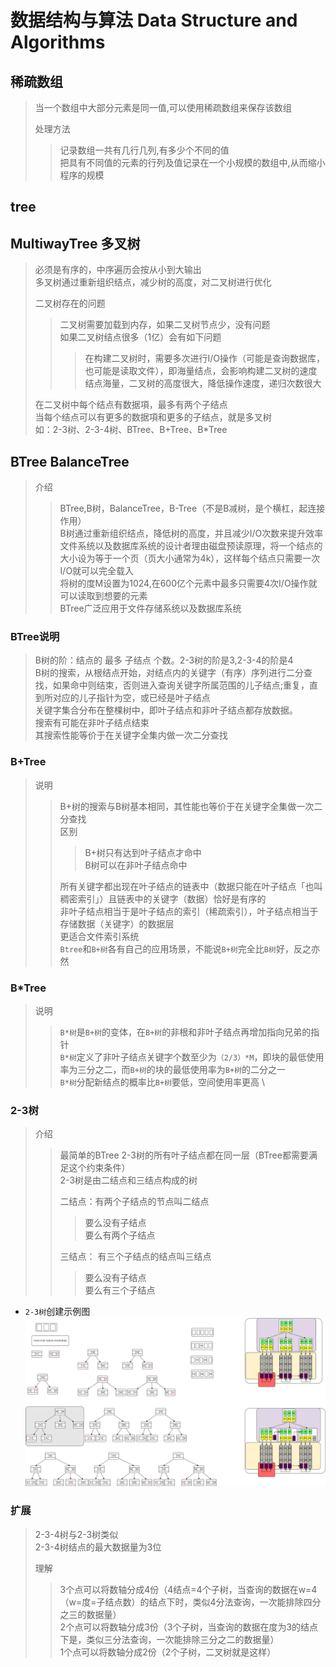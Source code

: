 # 数据结构与算法 Data Structure and Algorithms

## 稀疏数组

> 当一个数组中大部分元素是同一值,可以使用稀疏数组来保存该数组
> 
> 处理方法
> > 记录数组一共有几行几列,有多少个不同的值 \
> > 把具有不同值的元素的行列及值记录在一个小规模的数组中,从而缩小程序的规模


## tree

## MultiwayTree 多叉树

> 必须是有序的，中序遍历会按从小到大输出 \
> 多叉树通过重新组织结点，减少树的高度，对二叉树进行优化 
>
> 二叉树存在的问题 
> > 二叉树需要加载到内存，如果二叉树节点少，没有问题 \
> > 如果二叉树结点很多（1亿）会有如下问题
> > > 在构建二叉树时，需要多次进行I/O操作（可能是查询数据库，也可能是读取文件），即海量结点，会影响构建二叉树的速度 \
> > > 结点海量，二叉树的高度很大，降低操作速度，递归次数很大
> 
> 在二叉树中每个结点有数据項，最多有两个子结点 \
> 当每个结点可以有更多的数据項和更多的子结点，就是多叉树 \
> 如：2-3树、2-3-4树、BTree、B+Tree、B*Tree

## BTree BalanceTree

> 介绍
> > BTree,B树，BalanceTree，B-Tree（不是B减树，是个横杠，起连接作用）\
> > B树通过重新组织结点，降低树的高度，并且减少I/O次数来提升效率 \
> > 文件系统以及数据库系统的设计者理由磁盘预读原理，将一个结点的大小设为等于一个页（页大小通常为4k），这样每个结点只需要一次I/O就可以完全载入 \
> > 将树的度M设置为1024,在600亿个元素中最多只需要4次I/O操作就可以读取到想要的元素 \
> > BTree广泛应用于文件存储系统以及数据库系统

### BTree说明

> B树的阶：结点的 最多 子结点 个数。2-3树的阶是3,2-3-4的阶是4 \
> B树的搜索，从根结点开始，对结点内的关键字（有序）序列进行二分查找，如果命中则结束，否则进入查询关键字所属范围的儿子结点;重复，直到所对应的儿子指针为空，或已经是叶子结点 \
> 关键字集合分布在整棵树中，即叶子结点和非叶子结点都存放数据。 \
> 搜索有可能在非叶子结点结束 \
> 其搜索性能等价于在关键字全集内做一次二分查找 

### B+Tree

> 说明
> > B+树的搜索与B树基本相同，其性能也等价于在关键字全集做一次二分查找 \
> > 区别
> > > B+树只有达到叶子结点才命中 \
> > > B树可以在非叶子结点命中
> >
> > 所有关键字都出现在叶子结点的链表中（数据只能在叶子结点「也叫稠密索引」）且链表中的关键字（数据）恰好是有序的 \
> > 非叶子结点相当于是叶子结点的索引（稀疏索引），叶子结点相当于存储数据（关键字）的数据层 \
> > 更适合文件索引系统 \
> > `Btree`和`B+树`各有自己的应用场景，不能说`B+树`完全比`B树`好，反之亦然

### B*Tree

> 说明
> > `B*树`是`B+树`的变体，在`B+树`的非根和非叶子结点再增加指向兄弟的指针 \
> > `B*树`定义了非叶子结点关键字个数至少为`（2/3）*M`，即块的最低使用率为三分之二，而`B+树`的块的最低使用率为`B+树`的二分之一 \
> > `B*树`分配新结点的概率比`B+树`要低，空间使用率更高 \

### 2-3树


> 介绍
> > 最简单的BTree
> > 2-3树的所有叶子结点都在同一层（BTree都需要满足这个约束条件）\
> > 2-3树是由二结点和三结点构成的树 
> >
> > 二结点：有两个子结点的节点叫二结点 
> > > 要么没有子结点 \
> > > 要么有两个子结点
> >
> > 三结点： 有三个子结点的结点叫三结点
> > > 要么没有子结点 \
> > > 要么有三个子结点

- `2-3树`创建示例图
![image](src/main/resources/img/Create23Tree.svg)

### 扩展

> 2-3-4树与2-3树类似 \
> 2-3-4树结点的最大数据量为3位
> 
> 理解
> > 3个点可以将数轴分成4份（4结点=4个子树，当查询的数据在w=4（w=度=子结点数）的结点下时，类似4分法查询，一次能排除四分之三的数据量）\
> > 2个点可以将数轴分成3份（3个子树，当查询的数据在度为3的结点下是，类似三分法查询，一次能排除三分之二的数据量）\
> > 1个点可以将数轴分成2份（2个子树，二叉树就是这样）
